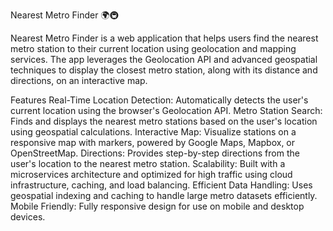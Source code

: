 Nearest Metro Finder 🌍🚇

Nearest Metro Finder is a web application that helps users find the nearest metro station to their current location using geolocation and mapping services. The app leverages the Geolocation API and advanced geospatial techniques to display the closest metro station, along with its distance and directions, on an interactive map.

Features
Real-Time Location Detection: Automatically detects the user's current location using the browser's Geolocation API.
Metro Station Search: Finds and displays the nearest metro stations based on the user's location using geospatial calculations.
Interactive Map: Visualize stations on a responsive map with markers, powered by Google Maps, Mapbox, or OpenStreetMap.
Directions: Provides step-by-step directions from the user's location to the nearest metro station.
Scalability: Built with a microservices architecture and optimized for high traffic using cloud infrastructure, caching, and load balancing.
Efficient Data Handling: Uses geospatial indexing and caching to handle large metro datasets efficiently.
Mobile Friendly: Fully responsive design for use on mobile and desktop devices.
